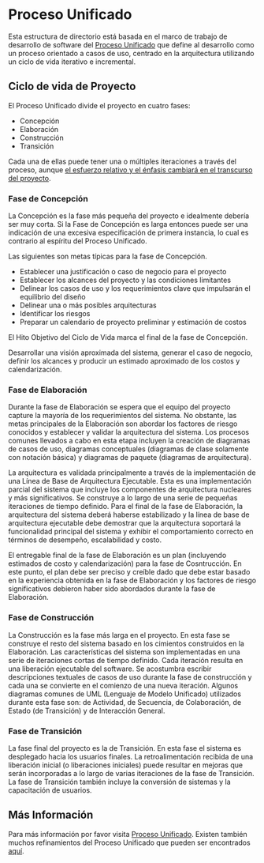 # Proceso Unificado

Esta estructura de directorio está basada en el marco de trabajo de desarrollo de software del [Proceso Unificado](http://es.wikipedia.org/wiki/Proceso_Unificado) que define al desarrollo como un proceso orientado a casos de uso, centrado en la arquitectura utilizando un ciclo de vida iterativo e incremental.

## Ciclo de vida de Proyecto

El Proceso Unificado divide el proyecto en cuatro fases:

* Concepción
* Elaboración
* Construcción
* Transición

Cada una de ellas puede tener una o múltiples iteraciones a través del proceso, aunque [el esfuerzo relativo y el énfasis cambiará en el transcurso del proyecto](http://es.wikipedia.org/wiki/Archivo:RUP_disciplines_greyscale_20060121.svg).

### Fase de Concepción

La Concepción es la fase más pequeña del proyecto e idealmente debería ser muy corta. Si la Fase de Concepción es larga entonces puede ser una indicación de una excesiva especificación de primera instancia, lo cual es contrario al espíritu del Proceso Unificado.

Las siguientes son metas típicas para la fase de Concepción.

* Establecer una justificación o caso de negocio para el proyecto
* Establecer los alcances del proyecto y las condiciones limitantes
* Delinear los casos de uso y los requerimientos clave que impulsarán el equilibrio del diseño
* Delinear una o más posibles arquitecturas
* Identificar los riesgos
* Preparar un calendario de proyecto preliminar y estimación de costos

El Hito Objetivo del Ciclo de Vida marca el final de la fase de Concepción.

Desarrollar una visión aproximada del sistema, generar el caso de negocio, definir los alcances y producir un estimado aproximado de los costos y calendarización.

### Fase de Elaboración

Durante la fase de Elaboración se espera que el equipo del proyecto capture la mayoría de los requerimientos del sistema. No obstante, las metas principales de la Elaboración son abordar los factores de riesgo conocidos y establecer y validar la arquitectura del sistema. Los procesos comunes llevados a cabo en esta etapa incluyen la creación de diagramas de casos de uso, diagramas conceptuales (diagramas de clase solamente con notación básica) y diagramas de paquete (diagramas de arquitectura).

La arquitectura es validada principalmente a través de la implementación de una Línea de Base de Arquitectura Ejecutable. Esta es una implementación parcial del sistema que incluye los componentes de arquitectura nucleares y más significativos. Se construye a lo largo de una serie de pequeñas iteraciones de tiempo definido. Para el final de la fase de Elaboración, la arquitectura del sistema deberá haberse estabilizado y la línea de base de arquitectura ejecutable debe demostrar que la arquitectura soportará la funcionalidad principal del sistema y exhibir el comportamiento correcto en términos de desempeño, escalabilidad y costo.

El entregable final de la fase de Elaboración es un plan (incluyendo estimados de costo y calendarización) para la fase de Cosntrucción. En este punto, el plan debe ser preciso y creíble dado que debe estar basado en la experiencia obtenida en la fase de Elaboración y los factores de riesgo significativos debieron haber sido abordados durante la fase de Elaboración.

### Fase de Construcción

La Construcción es la fase más larga en el proyecto. En esta fase se construye el resto del sistema basado en los cimientos construidos en la Elaboración. Las características del sistema son implementadas en una serie de iteraciones cortas de tiempo definido. Cada iteración resulta en una liberación ejecutable del software. Se acostumbra escribir descripciones textuales de casos de uso durante la fase de construcción y cada una se convierte en el comienzo de una nueva iteración. Algunos diagramas comunes de UML (Lenguaje de Modelo Unificado) utilizados durante esta fase son: de Actividad, de Secuencia, de Colaboración, de Estado (de Transición) y de Interacción General.

### Fase de Transición

La fase final del proyecto es la de Transición. En esta fase el sistema es desplegado hacia los usuarios finales. La retroalimentación recibida de una liberación inicial (o liberaciones iniciales) puede resultar en mejoras que serán incorporadas a lo largo de varias iteraciones de la fase de Transición. La fase de Transición también incluye la conversión de sistemas y la capacitación de usuarios.

## Más Información

Para más información por favor visita [Proceso Unificado](http://es.wikipedia.org/wiki/Proceso_Unificado). Existen también muchos refinamientos del Proceso Unificado que pueden ser encontrados [aquí](http://en.wikipedia.org/wiki/Unified_Process#Refinements_and_Variations).